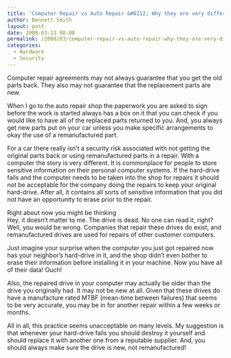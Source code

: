 ```yaml
---
title: 'Computer Repair vs Auto Repair &#8212; Why they are very different.'
author: Bennett Smith
layout: post
date: 2008-03-13 08:00
permalink: /2008/03/computer-repair-vs-auto-repair-why-they-are-very-different/
categories:
  - Hardware
  - Security
---
```

Computer repair agreements may not always guarantee that you get the old parts back. They also may not guarantee that the replacement parts are new.

When I go to the auto repair shop the paperwork you are asked to sign before the work is started always has a box on it that you can check if you would like to have all of the replaced parts returned to you. And, you always get new parts put on your car unless you make specific arrangements to okay the use of a remanufactured part.

For a car there really isn’t a security risk associated with not getting the original parts back or using remanufactured parts in a repair. With a computer the story is very different. It is commonplace for people to store sensitive information on their personal computer systems. If the hard-drive fails and the computer needs to be taken into the shop for repairs it should not be acceptable for the company doing the repairs to keep your original hard-drive. After all, it contains all sorts of sensitive information that you did not have an opportunity to erase prior to the repair.

Right about now you might be thinking  
Hey, it doesn’t matter to me. The drive is dead. No one can read it, right?  
Well, you would be wrong. Companies that repair these drives do exist, and remanufactured drives are used for repairs of other customer computers.

Just imagine your surprise when the computer you just got repaired now has your neighbor’s hard-drive in it, and the shop didn’t even bother to erase their information before installing it in your machine. Now you have all of their data! Ouch!

Also, the repaired drive in your computer may actually be older than the drive you originally had. It may not be new at all. Given that these drives do have a manufacture rated MTBF (mean-time between failures) that seems to be very accurate, you may be in for another repair within a few weeks or months.

All in all, this practice seems unacceptable on many levels. My suggestion is that whenever your hard-drive fails you should destroy it yourself and should replace it with another one from a reputable supplier. And, you should always make sure the drive is new, not remanufactured!

